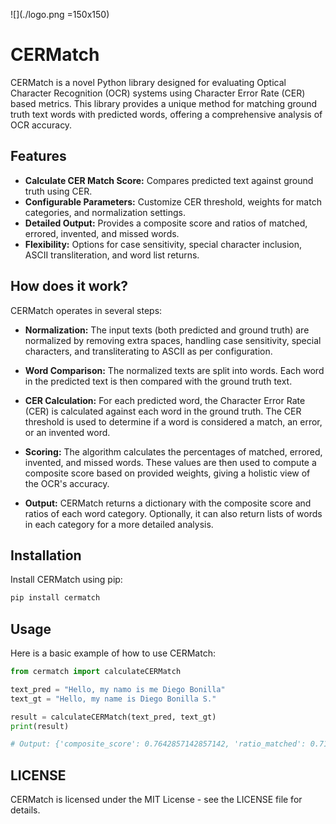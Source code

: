 ![](./logo.png =150x150)

# CERMatch

CERMatch is a novel Python library designed for evaluating Optical Character Recognition (OCR) systems using Character Error Rate (CER) based metrics. This library provides a unique method for matching ground truth text words with predicted words, offering a comprehensive analysis of OCR accuracy.


## Features

- **Calculate CER Match Score:** Compares predicted text against ground truth using CER.
- **Configurable Parameters:** Customize CER threshold, weights for match categories, and normalization settings.
- **Detailed Output:** Provides a composite score and ratios of matched, errored, invented, and missed words.
- **Flexibility:** Options for case sensitivity, special character inclusion, ASCII transliteration, and word list returns.


## How does it work?

CERMatch operates in several steps:

- **Normalization:** The input texts (both predicted and ground truth) are normalized by removing extra spaces, handling case sensitivity, special characters, and transliterating to ASCII as per configuration.

- **Word Comparison:** The normalized texts are split into words. Each word in the predicted text is then compared with the ground truth text.

- **CER Calculation:** For each predicted word, the Character Error Rate (CER) is calculated against each word in the ground truth. The CER threshold is used to determine if a word is considered a match, an error, or an invented word.

- **Scoring:** The algorithm calculates the percentages of matched, errored, invented, and missed words. These values are then used to compute a composite score based on provided weights, giving a holistic view of the OCR's accuracy.

- **Output:** CERMatch returns a dictionary with the composite score and ratios of each word category. Optionally, it can also return lists of words in each category for a more detailed analysis.


## Installation

Install CERMatch using pip:

```bash
pip install cermatch
```

## Usage

Here is a basic example of how to use CERMatch:

```python
from cermatch import calculateCERMatch

text_pred = "Hello, my namo is me Diego Bonilla"
text_gt = "Hello, my name is Diego Bonilla S."

result = calculateCERMatch(text_pred, text_gt)
print(result)

# Output: {'composite_score': 0.7642857142857142, 'ratio_matched': 0.7142857142857143, 'ratio_errors': 0.14285714285714285, 'ratio_invented': 0.14285714285714285, 'ratio_missed': 0.14285714285714285}
```

## LICENSE

CERMatch is licensed under the MIT License - see the LICENSE file for details.


